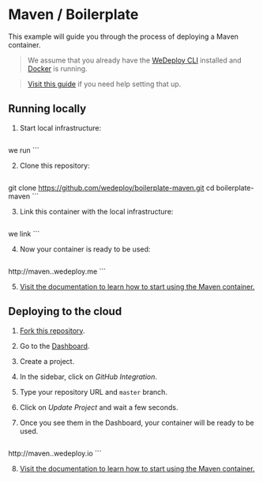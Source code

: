 # Maven / Boilerplate

This example will guide you through the process of deploying a Maven container.

> We assume that you already have the [WeDeploy CLI](https://github.com/wedeploy/cli) installed and [Docker](https://docs.docker.com/docker-for-mac/) is running.

> [Visit this guide](#) if you need help setting that up.

## Running locally

1. Start local infrastructure:

	```sh
we run
	```

2. Clone this repository:

	```sh
git clone https://github.com/wedeploy/boilerplate-maven.git
cd boilerplate-maven
	```

3. Link this container with the local infrastructure:

	```sh
we link
	```

4. Now your container is ready to be used:

	```
http://maven.<projectID>.wedeploy.me
	```

5. [Visit the documentation to learn how to start using the Maven container.](#)

## Deploying to the cloud

1. [Fork this repository](https://github.com/wedeploy/boilerplate-maven/fork).
2. Go to the [Dashboard](http://dashboard.wedeploy.io).
3. Create a project.
4. In the sidebar, click on *GitHub Integration*.
5. Type your repository URL and `master` branch.
6. Click on *Update Project* and wait a few seconds.
7. Once you see them in the Dashboard, your container will be ready to be used.

	```
http://maven.<projectID>.wedeploy.io
	```

8. [Visit the documentation to learn how to start using the Maven container.](#)